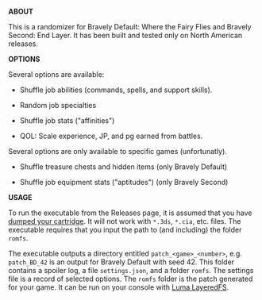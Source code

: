**ABOUT**

This is a randomizer for Bravely Default: Where the Fairy Flies and
Bravely Second: End Layer. It has been built and tested only on North
American releases.

**OPTIONS**

Several options are available:

- Shuffle job abilities (commands, spells, and support skills).

- Random job specialties

- Shuffle job stats ("affinities")

- QOL: Scale experience, JP, and pg earned from battles.

Several options are only available to specific games (unfortunatly).

- Shuffle treasure chests and hidden items (only Bravely Default)

- Shuffle job equipment stats ("aptitudes") (only Bravely Second)

**USAGE**

To run the executable from the Releases page, it is assumed that you
have [dumped your
cartridge](https://gist.github.com/PixelSergey/73d0a4bc1437dbaa53a1d1ce849fdda1).
It will not work with `*.3ds`, `*.cia`, etc. files. The executable
requires that you input the path to (and including) the folder
`romfs`.

The executable outputs a directory entitled
```patch_<game>_<number>```, e.g. ```patch_BD_42``` is an output for
Bravely Default with seed 42. This folder contains a spoiler log, a
file `settings.json`, and a folder `romfs`. The settings file is a
record of selected options. The `romfs` folder is the patch generated
for your game. It can be run on your console with [Luma
LayeredFS](https://gist.github.com/PixelSergey/5dbb4a9b90d290736353fa58e4fcbb42).